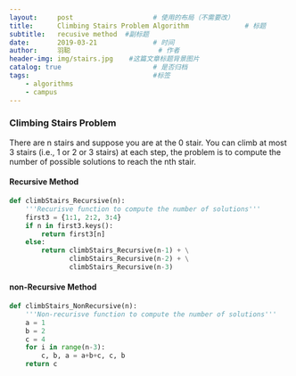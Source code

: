 ```yaml
---
layout:     post                    # 使用的布局（不需要改）
title:      Climbing Stairs Problem Algorithm              # 标题 
subtitle:   recusive method  #副标题
date:       2019-03-21              # 时间
author:     羽聪                      # 作者
header-img: img/stairs.jpg    #这篇文章标题背景图片
catalog: true                       # 是否归档
tags:                               #标签
    - algorithms
    - campus
---
```


### Climbing Stairs Problem

There are n stairs and suppose you are at the 0 stair. You can climb at most 3 stairs (i.e., 1 or 2 or 3 stairs) at each step, the problem is to compute the number of possible solutions to reach the nth stair.

#### Recursive Method

```python
def climbStairs_Recursive(n):
    '''Recurisve function to compute the number of solutions'''
    first3 = {1:1, 2:2, 3:4}
    if n in first3.keys():
        return first3[n]
    else:
        return climbStairs_Recursive(n-1) + \
               climbStairs_Recursive(n-2) + \
               climbStairs_Recursive(n-3)
```

#### non-Recursive Method

```python
def climbStairs_NonRecursive(n):
    '''Non-recurisve function to compute the number of solutions'''
    a = 1
    b = 2
    c = 4
    for i in range(n-3):
        c, b, a = a+b+c, c, b
    return c
```

